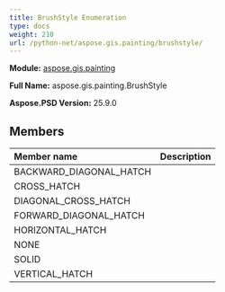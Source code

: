 ```yaml
---
title: BrushStyle Enumeration
type: docs
weight: 210
url: /python-net/aspose.gis.painting/brushstyle/
---
```




**Module:** [aspose.gis.painting](/psd/python-net/aspose.gis.painting/)

**Full Name:** aspose.gis.painting.BrushStyle

**Aspose.PSD Version:** 25.9.0

## **Members**
| **Member name** | **Description** |
| :- | :- |
| BACKWARD_DIAGONAL_HATCH |  |
| CROSS_HATCH |  |
| DIAGONAL_CROSS_HATCH |  |
| FORWARD_DIAGONAL_HATCH |  |
| HORIZONTAL_HATCH |  |
| NONE |  |
| SOLID |  |
| VERTICAL_HATCH |  |
